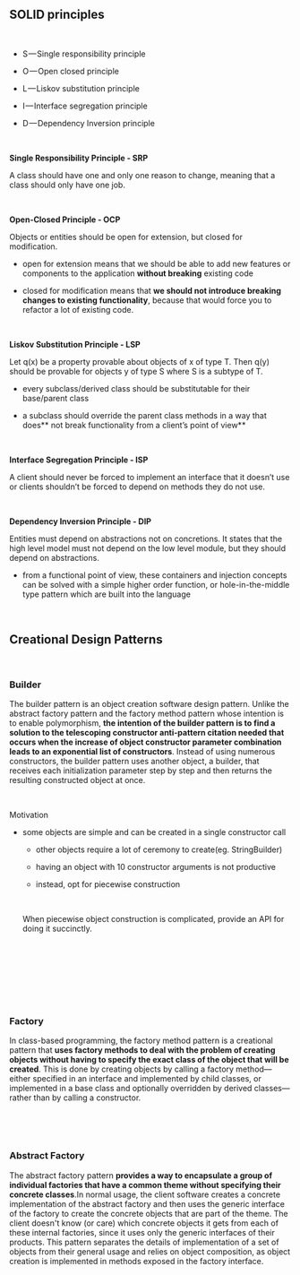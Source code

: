 SOLID principles
----------------

 

-   S — Single responsibility principle

-   O — Open closed principle

-   L — Liskov substitution principle

-   I — Interface segregation principle

-   D — Dependency Inversion principle

 

**Single Responsibility Principle - SRP**

A class should have one and only one reason to change, meaning that a class
should only have one job.

 

**Open-Closed Principle - OCP**

Objects or entities should be open for extension, but closed for modification.

-   open for extension means that we should be able to add new features or
    components to the application **without breaking** existing code

-   closed for modification means that **we should not introduce breaking
    changes to existing functionality**, because that would force you to
    refactor a lot of existing code.

 

**Liskov Substitution Principle - LSP**

Let q(x) be a property provable about objects of x of type T. Then q(y) should
be provable for objects y of type S where S is a subtype of T.

-   every subclass/derived class should be substitutable for their base/parent
    class

-   a subclass should override the parent class methods in a way that does\*\*
    not break functionality from a client’s point of view\*\*

 

**Interface Segregation Principle - ISP**

A client should never be forced to implement an interface that it doesn’t use or
clients shouldn’t be forced to depend on methods they do not use.

 

**Dependency Inversion Principle - DIP**

Entities must depend on abstractions not on concretions. It states that the high
level model must not depend on the low level module, but they should depend on
abstractions.

-   from a functional point of view, these containers and injection concepts can
    be solved with a simple higher order function, or hole-in-the-middle type
    pattern which are built into the language

 

Creational Design Patterns
--------------------------

 

### Builder

The builder pattern is an object creation software design pattern. Unlike the
abstract factory pattern and the factory method pattern whose intention is to
enable polymorphism, **the intention of the builder pattern is to find a
solution to the telescoping constructor anti-pattern citation needed that occurs
when the increase of object constructor parameter combination leads to an
exponential list of constructors**. Instead of using numerous constructors, the
builder pattern uses another object, a builder, that receives each
initialization parameter step by step and then returns the resulting constructed
object at once.

 

Motivation

-   some objects are simple and can be created in a single constructor call

    -   other objects require a lot of ceremony to create(eg. StringBuilder)

    -   having an object with 10 constructor arguments is not productive

    -   instead, opt for piecewise construction

     

    When piecewise object construction is complicated, provide an API for doing
    it succinctly.

 

 

 

 

### Factory

In class-based programming, the factory method pattern is a creational pattern
that **uses factory methods to deal with the problem of creating objects without
having to specify the exact class of the object that will be created**. This is
done by creating objects by calling a factory method—either specified in an
interface and implemented by child classes, or implemented in a base class and
optionally overridden by derived classes—rather than by calling a constructor.

 

 

### Abstract Factory

The abstract factory pattern **provides a way to encapsulate a group of
individual factories that have a common theme without specifying their concrete
classes**.In normal usage, the client software creates a concrete implementation
of the abstract factory and then uses the generic interface of the factory to
create the concrete objects that are part of the theme. The client doesn't know
(or care) which concrete objects it gets from each of these internal factories,
since it uses only the generic interfaces of their products. This pattern
separates the details of implementation of a set of objects from their general
usage and relies on object composition, as object creation is implemented in
methods exposed in the factory interface.

 
